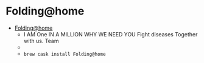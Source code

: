# Folding@home
- [Folding@home](https://foldingathome.org/)
  -  I AM One IN A MILLION WHY WE NEED YOU Fight diseases Together with us. Team
  - 
  - `brew cask install Folding@home`
